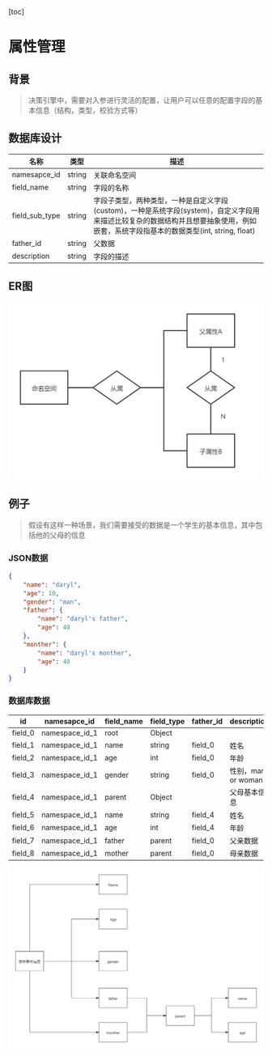 [toc]
# 属性管理

## 背景
> 决策引擎中，需要对入参进行灵活的配置，让用户可以任意的配置字段的基本信息（结构，类型，校验方式等）

## 数据库设计

| 名称           | 类型   | 描述                                                         |
| -------------- | ------ | ------------------------------------------------------------ |
| namesapce_id   | string | 关联命名空间                                                 |
| field_name     | string | 字段的名称                                                   |
| field_sub_type | string | 字段子类型，两种类型，一种是自定义字段(custom)，一种是系统字段(system)，自定义字段用来描述比较复杂的数据结构并且想要抽象使用，例如嵌套，系统字段指基本的数据类型(int, string, float) |
| father_id      | string | 父数据                                                       |
| description    | string | 字段的描述                                                   |

## ER图

![属性管理ER](./../pictures/field_manage/属性管理ER.png)

## 例子

> 假设有这样一种场景，我们需要接受的数据是一个学生的基本信息，其中包括他的父母的信息

### JSON数据

```json
{
    "name": "daryl",
    "age": 10,
    "gender": "man",
    "father": {
        "name": "daryl's father",
        "age": 40
    },
    "monther": {
        "name": "daryl's monther",
        "age": 40
    }
}
```

### 数据库数据

| id      | namesapce_id   | field_name | field_type | father_id | description        |
| ------- | -------------- | ---------- | ---------- | --------- | ------------------ |
| field_0 | namespace_id_1 | root       | Object     |           |                    |
| field_1 | namespace_id_1 | name       | string     | field_0   | 姓名               |
| field_2 | namespace_id_1 | age        | int        | field_0   | 年龄               |
| field_3 | namespace_id_1 | gender     | string     | field_0   | 性别，man or woman |
| field_4 | namespace_id_1 | parent     | Object     |           | 父母基本信息       |
| field_5 | namespace_id_1 | name       | string     | field_4   | 姓名               |
| field_6 | namespace_id_1 | age        | int        | field_4   | 年龄               |
| field_7 | namespace_id_1 | father     | parent     | field_0   | 父亲数据           |
| field_8 | namespace_id_1 | mother     | parent     | field_0   | 母亲数据           |

![demo数据示意图](./../pictures/field_manage/demo数据示意图.png)
